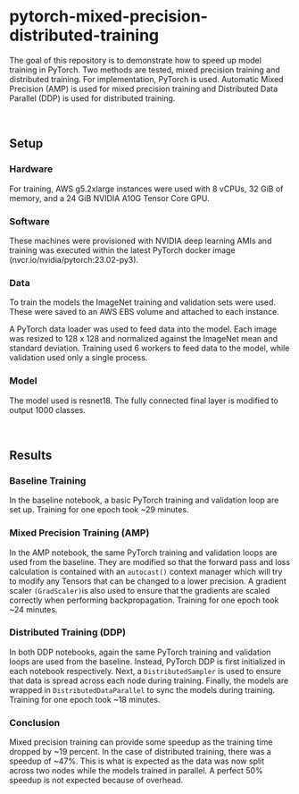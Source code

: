 # pytorch-mixed-precision-distributed-training

The goal of this repository is to demonstrate how to speed up model training in PyTorch. Two methods are tested, mixed precision training and distributed training. For implementation, PyTorch is used. Automatic Mixed Precision (AMP) is used for mixed precision training and Distributed Data Parallel (DDP) is used for distributed training.

<br>

## Setup
### Hardware
For training, AWS g5.2xlarge instances were used with 8 vCPUs, 32 GiB of memory, and a 24 GiB NVIDIA A10G Tensor Core GPU.
### Software
These machines were provisioned with NVIDIA deep learning AMIs and training was executed within the latest PyTorch docker image (nvcr.io/nvidia/pytorch:23.02-py3). 
### Data
To train the models the ImageNet training and validation sets were used. These were saved to an AWS EBS volume and attached to each instance.

A PyTorch data loader was used to feed data into the model. Each image was resized to 128 x 128 and normalized against the ImageNet mean and standard deviation. Training used 6 workers to feed data to the model, while validation used only a single process.
### Model 
The model used is resnet18. The fully connected final layer is modified to output 1000 classes.

<br>

## Results
### Baseline Training
In the baseline notebook, a basic PyTorch training and validation loop are set up. Training for one epoch took ~29 minutes.

### Mixed Precision Training (AMP)
In the AMP notebook, the same PyTorch training and validation loops are used from the baseline. They are modified so that the forward pass and loss calculation is contained with an <code>autocast()</code> context manager which will try to modify any Tensors that can be changed to a lower precision. A gradient scaler <code>(GradScaler)</code>is also used to ensure that the gradients are scaled correctly when performing backpropagation.
Training for one epoch took ~24 minutes.

### Distributed Training (DDP)
In both DDP notebooks, again the same PyTorch training and validation loops are used from the baseline. Instead, PyTorch DDP is first initialized in each notebook respectively. Next, a <code>DistributedSampler</code> is used to ensure that data is spread across each node during training. Finally, the models are wrapped in <code>DistributedDataParallel</code> to sync the models during training. Training for one epoch took ~18 minutes.

### Conclusion
Mixed precision training can provide some speedup as the training time dropped by ~19 percent. In the case of distributed training, there was a speedup of ~47%. This is what is expected as the data was now split across two nodes while the models trained in parallel. A perfect 50% speedup is not expected because of overhead. 